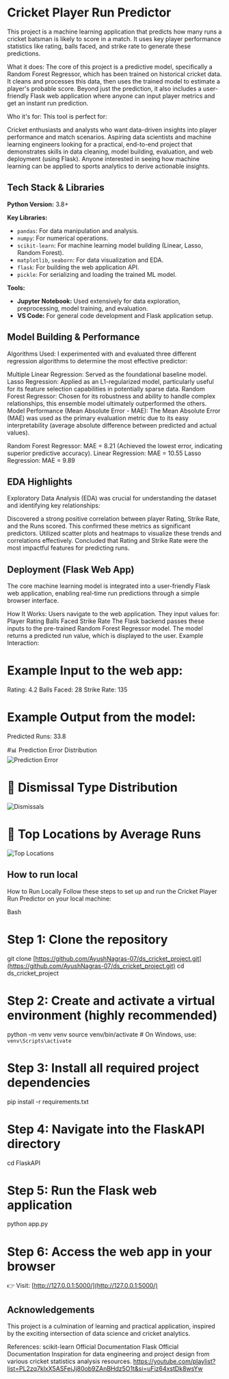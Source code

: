 
# Cricket Player Run Predictor


This project is a machine learning application that predicts how many runs a cricket batsman is likely to score in a match. It uses key player performance statistics like rating, balls faced, and strike rate to generate these predictions.

What it does:
The core of this project is a predictive model, specifically a Random Forest Regressor, which has been trained on historical cricket data. It cleans and processes this data, then uses the trained model to estimate a player's probable score. Beyond just the prediction, it also includes a user-friendly Flask web application where anyone can input player metrics and get an instant run prediction.

Who it's for:
This tool is perfect for:

Cricket enthusiasts and analysts who want data-driven insights into player performance and match scenarios.
Aspiring data scientists and machine learning engineers looking for a practical, end-to-end project that demonstrates skills in data cleaning, model building, evaluation, and web deployment (using Flask).
Anyone interested in seeing how machine learning can be applied to sports analytics to derive actionable insights.


## Tech Stack & Libraries

**Python Version:** 3.8+

**Key Libraries:**
* `pandas`: For data manipulation and analysis.
* `numpy`: For numerical operations.
* `scikit-learn`: For machine learning model building (Linear, Lasso, Random Forest).
* `matplotlib`, `seaborn`: For data visualization and EDA.
* `flask`: For building the web application API.
* `pickle`: For serializing and loading the trained ML model.

**Tools:**
* **Jupyter Notebook:** Used extensively for data exploration, preprocessing, model training, and evaluation.
* **VS Code:** For general code development and Flask application setup.
## Model Building & Performance

Algorithms Used:
I experimented with and evaluated three different regression algorithms to determine the most effective predictor:

Multiple Linear Regression: Served as the foundational baseline model.
Lasso Regression: Applied as an L1-regularized model, particularly useful for its feature selection capabilities in potentially sparse data.
Random Forest Regressor: Chosen for its robustness and ability to handle complex relationships, this ensemble model ultimately outperformed the others.
Model Performance (Mean Absolute Error - MAE):
The Mean Absolute Error (MAE) was used as the primary evaluation metric due to its easy interpretability (average absolute difference between predicted and actual values).

Random Forest Regressor: MAE = 8.21 (Achieved the lowest error, indicating superior predictive accuracy).
Linear Regression: MAE = 10.55
Lasso Regression: MAE = 9.89


## EDA Highlights

Exploratory Data Analysis (EDA) was crucial for understanding the dataset and identifying key relationships:

Discovered a strong positive correlation between player Rating, Strike Rate, and the Runs scored. This confirmed these metrics as significant predictors.
Utilized scatter plots and heatmaps to visualize these trends and correlations effectively.
Concluded that Rating and Strike Rate were the most impactful features for predicting runs.
## Deployment (Flask Web App)

The core machine learning model is integrated into a user-friendly Flask web application, enabling real-time run predictions through a simple browser interface.

How It Works:
Users navigate to the web application.
They input values for:
Player Rating
Balls Faced
Strike Rate
The Flask backend passes these inputs to the pre-trained Random Forest Regressor model.
The model returns a predicted run value, which is displayed to the user.
Example Interaction:
# Example Input to the web app:
Rating: 4.2
Balls Faced: 28
Strike Rate: 135

# Example Output from the model:
Predicted Runs: 33.8

#📊 Prediction Error Distribution  
![Prediction Error](https://github.com/AyushNagras-07/ds_cricket_project/blob/master/outputs/Prediction_error_distributon.png)

# 🥧 Dismissal Type Distribution  
![Dismissals](https://github.com/AyushNagras-07/ds_cricket_project/blob/master/outputs/Dismissal_Type.png)

# 📍 Top Locations by Average Runs  
![Top Locations](https://github.com/AyushNagras-07/ds_cricket_project/blob/master/outputs/ANALYSIS_RESULT.png)
## How to run local

How to Run Locally
Follow these steps to set up and run the Cricket Player Run Predictor on your local machine:

Bash

# Step 1: Clone the repository
git clone [https://github.com/AyushNagras-07/ds_cricket_project.git](https://github.com/AyushNagras-07/ds_cricket_project.git)
cd ds_cricket_project

# Step 2: Create and activate a virtual environment (highly recommended)
python -m venv venv
source venv/bin/activate       # On Windows, use: `venv\Scripts\activate`

# Step 3: Install all required project dependencies
pip install -r requirements.txt

# Step 4: Navigate into the FlaskAPI directory
cd FlaskAPI

# Step 5: Run the Flask web application
python app.py

# Step 6: Access the web app in your browser
👉 Visit: [http://127.0.0.1:5000/](http://127.0.0.1:5000/)
## Acknowledgements

This project is a culmination of learning and practical application, inspired by the exciting intersection of data science and cricket analytics.

References:
scikit-learn Official Documentation
Flask Official Documentation
Inspiration for data engineering and project design from various cricket statistics analysis resources.
https://youtube.com/playlist?list=PL2zq7klxX5ASFejJj80ob9ZAnBHdz5O1t&si=uFiz64xstDk8wsYw
